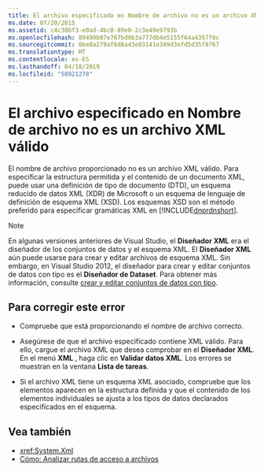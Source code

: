 ```yaml
---
title: El archivo especificado en Nombre de archivo no es un archivo XML válido
ms.date: 07/20/2015
ms.assetid: c4c30bf3-e0ad-4bc8-89e0-2c3e49e9793b
ms.openlocfilehash: 89499b07e767bd0b3a777db4e5155f64a4357f0c
ms.sourcegitcommit: 0be8a279af6d8a43e03141e349d3efd5d35f8767
ms.translationtype: MT
ms.contentlocale: es-ES
ms.lasthandoff: 04/18/2019
ms.locfileid: "58921278"
---
```

# <a name="file-specified-in-filename-is-not-a-valid-xml-file"></a>El archivo especificado en Nombre de archivo no es un archivo XML válido

El nombre de archivo proporcionado no es un archivo XML válido. Para especificar la estructura permitida y el contenido de un documento XML, puede usar una definición de tipo de documento (DTD), un esquema reducido de datos XML (XDR) de Microsoft o un esquema de lenguaje de definición de esquema XML (XSD). Los esquemas XSD son el método preferido para especificar gramáticas XML en [!INCLUDE[dnprdnshort](~/includes/dnprdnshort-md.md)].

> [!NOTE]
> En algunas versiones anteriores de Visual Studio, el **Diseñador XML** era el diseñador de los conjuntos de datos y el esquema XML. El **Diseñador XML** aún puede usarse para crear y editar archivos de esquema XML. Sin embargo, en Visual Studio 2012, el diseñador para crear y editar conjuntos de datos con tipo es el **Diseñador de Dataset**. Para obtener más información, consulte [crear y editar conjuntos de datos con tipo](https://docs.microsoft.com/previous-versions/visualstudio/visual-studio-2013/314t4see(v=vs.120)).

## <a name="to-correct-this-error"></a>Para corregir este error

- Compruebe que está proporcionando el nombre de archivo correcto.

- Asegúrese de que el archivo especificado contiene XML válido. Para ello, cargue el archivo XML que desea comprobar en el **Diseñador XML**. En el menú **XML** , haga clic en **Validar datos XML**. Los errores se muestran en la ventana **Lista de tareas**.

- Si el archivo XML tiene un esquema XML asociado, compruebe que los elementos aparecen en la estructura definida y que el contenido de los elementos individuales se ajusta a los tipos de datos declarados especificados en el esquema.

## <a name="see-also"></a>Vea también

- <xref:System.Xml>
- [Cómo: Analizar rutas de acceso a archivos](../../visual-basic/developing-apps/programming/drives-directories-files/how-to-parse-file-paths.md)